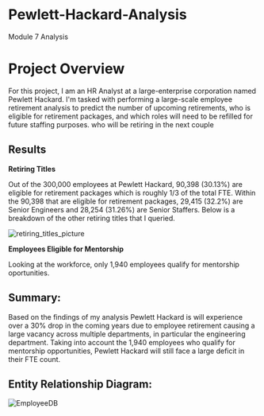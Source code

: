 # Pewlett-Hackard-Analysis 
Module 7 Analysis

# Project Overview 
For this project, I am an HR Analyst at a large-enterprise corporation named Pewlett Hackard. I'm tasked with performing a large-scale employee retirement analysis to predict the number of upcoming retirements, who is eligible for retirement packages, and which roles will need to be refilled for future staffing purposes. 
who will be retiring in the next couple 



## Results
**Retiring Titles**

Out of the 300,000 employees at Pewlett Hackard, 90,398 (30.13%) are eligible for retirement packages which is roughly 1/3 of the total FTE. Within the 90,398 that are eligible for retirement packages, 29,415 (32.2%) are Senior Engineers and 28,254 (31.26%) are Senior Staffers. Below is a breakdown of the other retiring titles that I queried. 

![retiring_titles_picture](https://user-images.githubusercontent.com/75700317/114116710-25762600-98b3-11eb-8e24-871ecfc3fd73.png)


**Employees Eligible for Mentorship**

Looking at the workforce, only 1,940 employees qualify for mentorship oportunities. 


## **Summary:** 
Based on the findings of my analysis Pewlett Hackard is will experience over a 30% drop in the coming years due to employee retirement causing a large vacancy across multiple departments, in particular the engineering department. Taking into account the 1,940 employees who qualify for mentorship opportunities, Pewlett Hackard will still face a large deficit in their FTE count. 


## **Entity Relationship Diagram:** 
![EmployeeDB](https://user-images.githubusercontent.com/75700317/114113882-ae8a5e80-98ad-11eb-93ac-cb9660f0c2c5.png)









